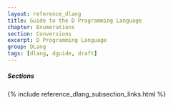 ```yaml
---
layout: reference_dlang
title: Guide to the D Programming Language
chapter: Enumerations
section: Conversions
excerpt: D Programming Language
group: DLang
tags: [dlang, dguide, draft]
---
```


##### Sections
{% include reference_dlang_subsection_links.html %}